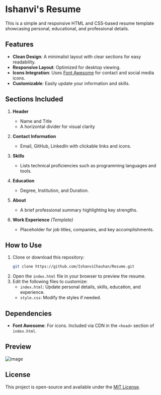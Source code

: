 # Ishanvi's Resume

This is a simple and responsive HTML and CSS-based resume template showcasing personal, educational, and professional details.

## Features

- **Clean Design**: A minimalist layout with clear sections for easy readability.
- **Responsive Layout**: Optimized for desktop viewing.
- **Icons Integration**: Uses [Font Awesome](https://fontawesome.com/) for contact and social media icons.
- **Customizable**: Easily update your information and skills.

## Sections Included

1. **Header**  
   - Name and Title
   - A horizontal divider for visual clarity

2. **Contact Information**  
   - Email, GitHub, LinkedIn with clickable links and icons.

3. **Skills**  
   - Lists technical proficiencies such as programming languages and tools.

4. **Education**  
   - Degree, Institution, and Duration.

5. **About**  
   - A brief professional summary highlighting key strengths.

6. **Work Experience** *(Template)*  
   - Placeholder for job titles, companies, and key accomplishments.

## How to Use

1. Clone or download this repository:
   ```bash
   git clone https://github.com/IshanviChauhan/Resume.git
   ```
2. Open the `index.html` file in your browser to preview the resume.
3. Edit the following files to customize:
   - `index.html`: Update personal details, skills, education, and experience.
   - `style.css`: Modify the styles if needed.

## Dependencies

- **Font Awesome**: For icons. Included via CDN in the `<head>` section of `index.html`.

## Preview

![image](https://github.com/user-attachments/assets/ef8b420f-dafa-4dd3-971b-35df8d4c7a5d)

## License

This project is open-source and available under the [MIT License](LICENSE).
